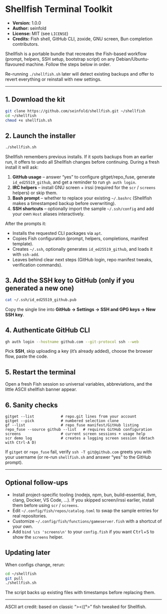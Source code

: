 # Shellfish Terminal Toolkit

- **Version:** 1.0.0  
- **Author:** seinfold  
- **License:** MIT (see `LICENSE`)  
- **Credits:** Fish shell, GitHub CLI, zoxide, GNU screen, Bun completion contributors.

Shellfish is a portable bundle that recreates the Fish-based workflow (prompt, helpers, SSH setup, bootstrap script) on any Debian/Ubuntu-flavoured machine. Follow the steps below in order.

Re-running `./shellfish.sh` later will detect existing backups and offer to revert everything or reinstall with new settings.

---

## 1. Download the kit

```bash
git clone https://github.com/seinfold/shellfish.git ~/shellfish
cd ~/shellfish
chmod +x shellfish.sh
```

## 2. Launch the installer

```bash
./shellfish.sh
```

Shellfish remembers previous installs. If it spots backups from an earlier run, it offers to undo all Shellfish changes before continuing. During a fresh install it will ask:

1. **GitHub usage** – answer “yes” to configure gitget/repo_fuse, generate `id_ed25519_github`, and get a reminder to run `gh auth login`.  
2. **IRC helpers** – install GNU screen + irssi (required for the `scr` / `screens` helpers) or skip them.  
3. **Bash prompt** – whether to replace your existing `~/.bashrc` (Shellfish makes a timestamped backup before overwriting).  
4. **SSH shortcuts** – optionally import the sample `~/.ssh/config` and add your own `Host` aliases interactively.

After the prompts it:
- Installs the requested CLI packages via `apt`.  
- Copies Fish configuration (prompt, helpers, completions, manifest template).  
- Creates `~/.ssh`, optionally generates `id_ed25519_github`, and loads it with `ssh-add`.  
- Leaves behind clear next steps (GitHub login, repo manifest tweaks, verification commands).

## 3. Add the SSH key to GitHub (only if you generated a new one)

```bash
cat ~/.ssh/id_ed25519_github.pub
```

Copy the single line into **GitHub → Settings → SSH and GPG keys → New SSH key**.

## 4. Authenticate GitHub CLI

```bash
gh auth login --hostname github.com --git-protocol ssh --web
```

Pick **SSH**, skip uploading a key (it’s already added), choose the browser flow, paste the code.

## 5. Restart the terminal

Open a fresh Fish session so universal variables, abbreviations, and the little ASCII shellfish banner appear.

## 6. Sanity checks

```fish
gitget --list            # repo.git lines from your account
gitget --pick            # numbered selection clone
gf --list                # repo_fuse manifest/GitHub listing
repo_fuse --source github --list   # requires GitHub configuration
screens                  # current screen sessions + usage help
scr demo log             # creates a logging screen session (detach with Ctrl-A D)
```

If `gitget` or `repo_fuse` fail, verify `ssh -T git@github.com` greets you with your username (or re-run `shellfish.sh` and answer “yes” to the GitHub prompt).

---

## Optional follow-ups
- Install project-specific tooling (nodejs, npm, bun, build-essential, llvm, clang, Docker, VS Code, …). If you skipped screen/irssi earlier, install them before using `scr` / `screens`.  
- Edit `~/.config/fish/repos/catalog.toml` to swap the sample entries for real repositories.  
- Customize `~/.config/fish/functions/gameserver.fish` with a shortcut of your own.  
- Add `bind \cs 'screens\n'` to your `config.fish` if you want <kbd>Ctrl</kbd>+<kbd>S</kbd> to show the `screens` helper.

## Updating later
When configs change, rerun:

```bash
cd ~/shellfish
git pull
./shellfish.sh
```

The script backs up existing files with timestamps before replacing them.

---

ASCII art credit: based on classic “><((°>” fish tweaked for Shellfish.
